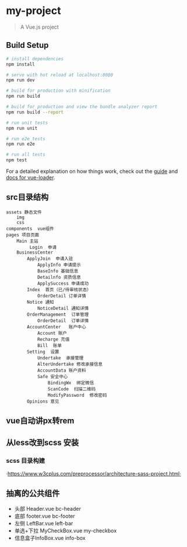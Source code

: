 # my-project

> A Vue.js project

## Build Setup

``` bash
# install dependencies
npm install

# serve with hot reload at localhost:8080
npm run dev

# build for production with minification
npm run build

# build for production and view the bundle analyzer report
npm run build --report

# run unit tests
npm run unit

# run e2e tests
npm run e2e

# run all tests
npm test
```

For a detailed explanation on how things work, check out the [guide](http://vuejs-templates.github.io/webpack/) and [docs for vue-loader](http://vuejs.github.io/vue-loader).


## src目录结构
    assets 静态文件
        img
        css
    components  vue组件
    pages 项目页面
        Main 主站
             Login  申请
        BusinessCenter
            ApplyJoin  申请入驻
                ApplyInfo 申请提示
                BaseInfo 基础信息
                Detailnfo 资质信息
                ApplySuccess 申请成功
            Index  首页（已/待审核状态）
                OrderDetail 订单详情
            Notice 通知 
                NoticeDetail 通知详情
            OrderManagement  订单管理
                OrderDetail  订单详情
            AccountCenter   账户中心
                Account 账户
                Recharge 充值
                Bill  账单
            Setting  设置
                Undertake  承接管理
                AlterUndertake 修改承接信息
                AccountData 账户资料
                Safe 安全中心
                    BindingWx  绑定微信
                    ScanCode  扫描二维码
                    ModifyPassword  修改密码
            Opinions 意见

## vue自动讲px转rem
## 从less改到scss  安装

### scss 目录构建
·https://www.w3cplus.com/preprocessor/architecture-sass-project.html·
## 抽离的公共组件
*   头部 Header.vue  bc-header 
*   底部 footer.vue  bc-footer
*   左侧 LeftBar.vue left-bar
*   单选+下拉 MyCheckBox.vue   my-checkbox
*   信息盒子InfoBox.vue   info-box




